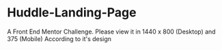 # Huddle-Landing-Page
A Front End Mentor Challenge.
Please view it in 1440 x 800 (Desktop) and 375 (Mobile) According to it's design
